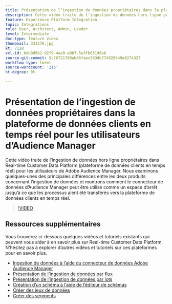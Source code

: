 ```yaml
---
title: Présentation de l’ingestion de données propriétaires dans la plateforme de données clients en temps réel pour les utilisateurs d’Audience Manager
description: Cette vidéo traite de l’ingestion de données hors ligne propriétaires dans Real-time Customer Data Platform (plateforme de données clients en temps réel) pour les utilisateurs de Adobe Audience Manager. Nous examinons quelques-unes des principales différences entre les deux produits concernant l’ingestion de données et montrons comment le connecteur de données d’Audience Manager peut être utilisé comme un espace d’arrêt jusqu’à ce que les processus aient été transférés vers la plateforme de données clients en temps réel.
feature: Experience Platform Integration
topic: Integrations
role: User, Architect, Admin, Leader
level: Intermediate
doc-type: feature video
thumbnail: 331276.jpg
kt: 7128
exl-id: bdd8d9b2-92f9-4aa0-a0b7-5e3fb63196eb
source-git-commit: 5c76721780ab46faec503db774928649e8274327
workflow-type: tm+mt
source-wordcount: '216'
ht-degree: 0%

---
```


# Présentation de l’ingestion de données propriétaires dans la plateforme de données clients en temps réel pour les utilisateurs d’Audience Manager

Cette vidéo traite de l’ingestion de données hors ligne propriétaires dans Real-time Customer Data Platform (plateforme de données clients en temps réel) pour les utilisateurs de Adobe Audience Manager. Nous examinons quelques-unes des principales différences entre les deux produits concernant l’ingestion de données et montrons comment le connecteur de données d’Audience Manager peut être utilisé comme un espace d’arrêt jusqu’à ce que les processus aient été transférés vers la plateforme de données clients en temps réel.


>[!VIDEO](https://video.tv.adobe.com/v/346990/?quality=12&learn=on&captions=fre_fr)

## Ressources supplémentaires

Vous trouverez ci-dessous quelques vidéos et tutoriels existants qui peuvent vous aider à en savoir plus sur Real-time Customer Data Platform. N’hésitez pas à explorer d’autres vidéos et tutoriels sur ces plateformes pour en savoir plus.

* [Ingestion de données à l’aide du connecteur de données Adobe Audience Manager](https://experienceleague.adobe.com/docs/platform-learn/tutorials/sources/ingest-data-from-aam.html?lang=fr#sources)
* [Présentation de l’ingestion de données par flux](https://experienceleague.adobe.com/docs/platform-learn/tutorials/data-ingestion/understanding-streaming-ingestion.html?lang=fr#data-ingestion)
* [Présentation de l’ingestion de données par lots](https://experienceleague.adobe.com/docs/platform-learn/tutorials/data-ingestion/batch-ingestion-overview.html?lang=fr#data-ingestion)
* [Création d’un schéma à l’aide de l’éditeur de schémas](https://experienceleague.adobe.com/docs/experience-platform/xdm/tutorials/create-schema-ui.html?lang=fr#getting-started)
* [Créer des jeux de données](https://experienceleague.adobe.com/docs/platform-learn/getting-started-for-data-architects-and-data-engineers/create-datasets.html?lang=fr#permissions-required)
* [Créer des segments](https://experienceleague.adobe.com/docs/platform-learn/tutorials/segments/create-segments.html?lang=fr#segments)

